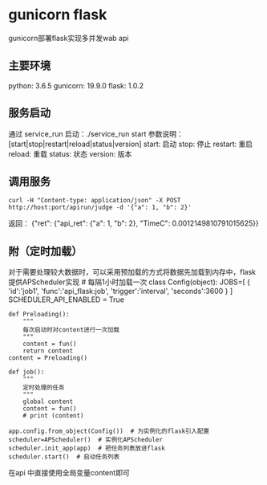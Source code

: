 # gunicorn flask
gunicorn部署flask实现多并发wab api

## 主要环境
python: 3.6.5
gunicorn: 19.9.0
flask: 1.0.2

## 服务启动
通过 service_run 启动：./service_run start
参数说明：
[start|stop|restart|reload|status|version]
start: 启动
stop: 停止
restart: 重启
reload: 重载
status: 状态
version: 版本

## 调用服务
    curl -H "Content-type: application/json" -X POST http://host:port/apirun/judge -d '{"a": 1, "b": 2}'
返回：
    {"ret": {"api_ret": {"a": 1, "b": 2}, "TimeC": 0.0012149810791015625}}

## 附（定时加载）
对于需要处理较大数据时，可以采用预加载的方式将数据先加载到内存中，flask提供APScheduler实现
    # 每隔1小时加载一次
    class Config(object):
        JOBS=[
            {
                'id':'job1',
                'func':'api_flask:job',
                'trigger':'interval',
                'seconds':3600
            }
        ]
        SCHEDULER_API_ENABLED = True

    def Preloading():
        """
        每次启动时对content进行一次加载
        """
        content = fun()
        return content
    content = Preloading()

    def job():
        """
        定时处理的任务
        """
        global content
        content = fun()
        # print (content)

    app.config.from_object(Config())  # 为实例化的flask引入配置
    scheduler=APScheduler()  # 实例化APScheduler
    scheduler.init_app(app)  # 把任务列表放进flask
    scheduler.start()  # 启动任务列表
在api 中直接使用全局变量content即可
